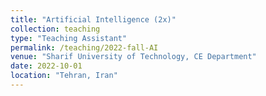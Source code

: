 ```yaml
---
title: "Artificial Intelligence (2x)"
collection: teaching
type: "Teaching Assistant"
permalink: /teaching/2022-fall-AI
venue: "Sharif University of Technology, CE Department"
date: 2022-10-01
location: "Tehran, Iran"
---
```

